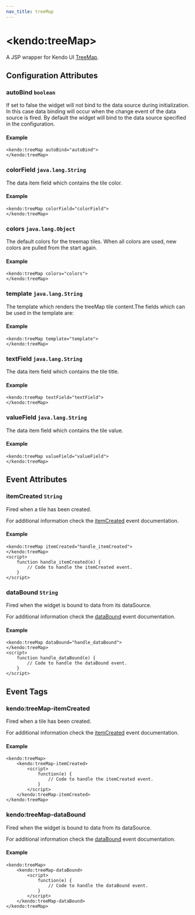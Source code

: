 ```yaml
---
nav_title: treeMap
---
```


# \<kendo:treeMap\>
A JSP wrapper for Kendo UI [TreeMap](/kendo-ui/api/dataviz/treemap).

## Configuration Attributes

### autoBind `boolean`

If set to false the widget will not bind to the data source during initialization. In this case data binding will occur when the change event of the
data source is fired. By default the widget will bind to the data source specified in the configuration.

#### Example
    <kendo:treeMap autoBind="autoBind">
    </kendo:treeMap>

### colorField `java.lang.String`

The data item field which contains the tile color.

#### Example
    <kendo:treeMap colorField="colorField">
    </kendo:treeMap>

### colors `java.lang.Object`

The default colors for the treemap tiles. When all colors are used, new colors are pulled from the start again.

#### Example
    <kendo:treeMap colors="colors">
    </kendo:treeMap>

### template `java.lang.String`

The template which renders the treeMap tile content.The fields which can be used in the template are:

#### Example
    <kendo:treeMap template="template">
    </kendo:treeMap>

### textField `java.lang.String`

The data item field which contains the tile title.

#### Example
    <kendo:treeMap textField="textField">
    </kendo:treeMap>

### valueField `java.lang.String`

The data item field which contains the tile value.

#### Example
    <kendo:treeMap valueField="valueField">
    </kendo:treeMap>


## Event Attributes

### itemCreated `String`

Fired when a tile has been created.


For additional information check the [itemCreated](/kendo-ui/api/dataviz/treemap#events-itemCreated) event documentation.

#### Example
    <kendo:treeMap itemCreated="handle_itemCreated">
    </kendo:treeMap>
    <script>
        function handle_itemCreated(e) {
            // Code to handle the itemCreated event.
        }
    </script>

### dataBound `String`

Fired when the widget is bound to data from its dataSource.


For additional information check the [dataBound](/kendo-ui/api/dataviz/treemap#events-dataBound) event documentation.

#### Example
    <kendo:treeMap dataBound="handle_dataBound">
    </kendo:treeMap>
    <script>
        function handle_dataBound(e) {
            // Code to handle the dataBound event.
        }
    </script>

## Event Tags

### kendo:treeMap-itemCreated

Fired when a tile has been created.


For additional information check the [itemCreated](/kendo-ui/api/dataviz/treemap#events-itemCreated) event documentation.

#### Example
    <kendo:treeMap>
        <kendo:treeMap-itemCreated>
            <script>
                function(e) {
                    // Code to handle the itemCreated event.
                }
            </script>
        </kendo:treeMap-itemCreated>
    </kendo:treeMap>

### kendo:treeMap-dataBound

Fired when the widget is bound to data from its dataSource.


For additional information check the [dataBound](/kendo-ui/api/dataviz/treemap#events-dataBound) event documentation.

#### Example
    <kendo:treeMap>
        <kendo:treeMap-dataBound>
            <script>
                function(e) {
                    // Code to handle the dataBound event.
                }
            </script>
        </kendo:treeMap-dataBound>
    </kendo:treeMap>

